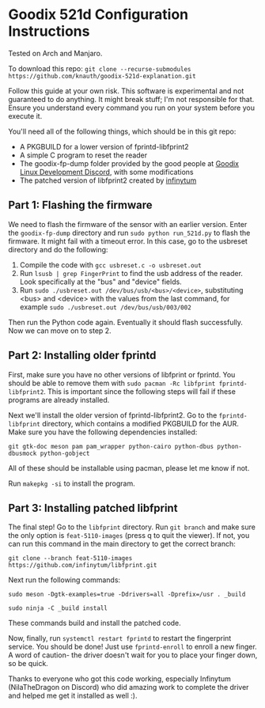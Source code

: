 # Goodix 521d Configuration Instructions
Tested on Arch and Manjaro. 

To download this repo: `git clone --recurse-submodules https://github.com/knauth/goodix-521d-explanation.git`

Follow this guide at your own risk. This software is experimental and not guaranteed to do anything. It might break stuff; I'm not responsible for that. Ensure you understand every command you run on your system before you execute it.

You'll need all of the following things, which should be in this git repo:

- A PKGBUILD for a lower version of fprintd-libfprint2
- A simple C program to reset the reader
- The goodix-fp-dump folder provided by the good people at [Goodix Linux Development Discord](https://discord.gg/tqxCu3986U), with some modifications
- The patched version of libfprint2 created by [infinytum](https://github.com/infinytum)

## Part 1: Flashing the firmware
We need to flash the firmware of the sensor with an earlier version. Enter the `goodix-fp-dump` directory and run `sudo python run_521d.py` to flash the firmware. It might fail with a timeout error. In this case, go to the usbreset directory and do the following:

1. Compile the code with `gcc usbreset.c -o usbreset.out`
2. Run `lsusb | grep FingerPrint` to find the usb address of the reader. Look specifically at the "bus" and "device" fields.
3. Run `sudo ./usbreset.out /dev/bus/usb/<bus>/<device>`, substituting <bus\> and <device\> with the values from the last command, for example `sudo ./usbreset.out /dev/bus/usb/003/002`

Then run the Python code again. Eventually it should flash successfully. Now we can move on to step 2.

## Part 2: Installing older fprintd
First, make sure you have no other versions of libfprint or fprintd. You should be able to remove them with `sudo pacman -Rc libfprint fprintd-libfprint2`. This is important since the following steps will fail if these programs are already installed.

Next we'll install the older version of fprintd-libfprint2. Go to the `fprintd-libfprint` directory, which contains a modified PKGBUILD for the AUR. Make sure you have the following dependencies installed:

`git gtk-doc meson pam pam_wrapper python-cairo python-dbus python-dbusmock python-gobject`

All of these should be installable using pacman, please let me know if not.

Run `makepkg -si` to install the program.

## Part 3: Installing patched libfprint
The final step! Go to the `libfprint` directory. Run `git branch` and make sure the only option is `feat-5110-images` (press q to quit the viewer). If not, you can run this command in the main directory to get the correct branch:

`git clone --branch feat-5110-images https://github.com/infinytum/libfprint.git`

Next run the following commands:

`sudo meson -Dgtk-examples=true -Ddrivers=all -Dprefix=/usr . _build`

`sudo ninja -C _build install`

These commands build and install the patched code.

Now, finally, run `systemctl restart fprintd` to restart the fingerprint service. You should be done! Just use `fprintd-enroll` to enroll a new finger. A word of caution- the driver doesn't wait for you to place your finger down, so be quick.

Thanks to everyone who got this code working, especially Infinytum (NilaTheDragon on Discord) who did amazing work to complete the driver and helped me get it installed as well :).
